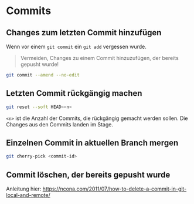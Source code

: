 # Commits

## Changes zum letzten Commit hinzufügen

Wenn vor einem `git commit` ein `git add` vergessen wurde.

> Vermeiden, Changes zu einem Commit hinzuzufügen, der bereits gepusht wurde!

~~~ sh
git commit --amend --no-edit
~~~

## Letzten Commit rückgängig machen

~~~ sh
git reset --soft HEAD~<n>
~~~

`<n>` ist die Anzahl der Commits, die rückgängig gemacht werden sollen. Die Changes aus den Commits landen im Stage.

## Einzelnen Commit in aktuellen Branch mergen

~~~ sh
git cherry-pick <commit-id>
~~~

## Commit löschen, der bereits gepusht wurde

Anleitung hier: <https://ncona.com/2011/07/how-to-delete-a-commit-in-git-local-and-remote/>
